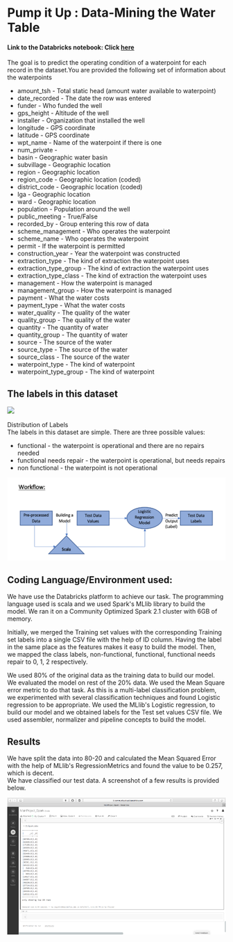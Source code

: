 # Pump it Up : Data-Mining the Water Table
#### Link to the Databricks notebook: Click [here](https://databricks-prod-cloudfront.cloud.databricks.com/public/4027ec902e239c93eaaa8714f173bcfc/167428040012665/848460877589804/8971546509206599/latest.html) <br>

The goal is to predict the operating condition of a waterpoint for each record in the dataset.You are provided the following set of information about the waterpoints

* amount_tsh - Total static head (amount water available to waterpoint) <br>
* date_recorded - The date the row was entered<br>
* funder - Who funded the well<br>
* gps_height - Altitude of the well<br>
* installer - Organization that installed the well<br>
* longitude - GPS coordinate<br>
* latitude - GPS coordinate<br>
* wpt_name - Name of the waterpoint if there is one<br>
* num_private -<br>
* basin - Geographic water basin<br>
* subvillage - Geographic location<br>
* region - Geographic location<br>
* region_code - Geographic location (coded)<br>
* district_code - Geographic location (coded)<br>
* lga - Geographic location<br>
* ward - Geographic location<br>
* population - Population around the well<br>
* public_meeting - True/False<br>
* recorded_by - Group entering this row of data<br>
* scheme_management - Who operates the waterpoint<br>
* scheme_name - Who operates the waterpoint<br>
* permit - If the waterpoint is permitted<br>
* construction_year - Year the waterpoint was constructed<br>
* extraction_type - The kind of extraction the waterpoint uses<br>
* extraction_type_group - The kind of extraction the waterpoint uses<br>
* extraction_type_class - The kind of extraction the waterpoint uses<br>
* management - How the waterpoint is managed<br>
* management_group - How the waterpoint is managed<br>
* payment - What the water costs<br>
* payment_type - What the water costs<br>
* water_quality - The quality of the water<br>
* quality_group - The quality of the water<br>
* quantity - The quantity of water<br>
* quantity_group - The quantity of water<br>
* source - The source of the water<br>
* source_type - The source of the water<br>
* source_class - The source of the water<br>
* waterpoint_type - The kind of waterpoint<br>
* waterpoint_type_group - The kind of waterpoint<br>

## The labels in this dataset

![](http://drivendata.materials.s3.amazonaws.com/pumps/labeldistribution.png)

Distribution of Labels<br>
The labels in this dataset are simple. There are three possible values:<br>

* functional - the waterpoint is operational and there are no repairs needed<br>
* functional needs repair - the waterpoint is operational, but needs repairs<br>
* non functional - the waterpoint is not operational<br>

![](https://github.com/chanddu/Pump-it-Up-Data-Mining-the-Water-Table/blob/master/Workflow.png)


## Coding Language/Environment used:
We have use the Databricks platform to achieve our task. The programming language used is scala and we used Spark's MLlib library to build the model. We ran it on a Community Optimized Spark 2.1 cluster with 6GB of memory.

Initially, we merged the Training set values with the corresponding Training set labels into a single CSV file with the help of ID column. Having the label in the same place as the features makes it easy to build the model. Then, we mapped the class labels, non-functional, functional, functional needs repair to 0, 1, 2 respectively. 

We used 80% of the original data as the training data to build our model. We evaluated the model on rest of the 20% data. We used the Mean Square error metric to do that task. As this is a multi-label classification problem, we experimented with several classification techniques and found Logistic regression to be appropriate. We used the MLlib's Logistic regression, to build our model and we obtained labels for the Test set values CSV file. We used assembler, normalizer and pipeline concepts to build the model.

## Results
We have split the data into 80-20 and calculated the Mean Squared Error with the help of MLlib's RegressionMetrics and found the value to be 0.257, which is decent. <br>
We have classified our test data. A screenshot of a few results is provided below.

![](https://github.com/chanddu/Pump-it-Up-Data-Mining-the-Water-Table/blob/master/Picture1.png)
